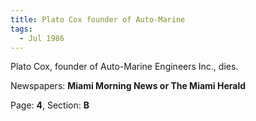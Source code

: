 ```yaml
---  
title: Plato Cox founder of Auto-Marine  
tags:  
  - Jul 1986  
---  
```

  
Plato Cox, founder of Auto-Marine Engineers Inc., dies.  
  
Newspapers: **Miami Morning News or The Miami Herald**  
  
Page: **4**, Section: **B** 
